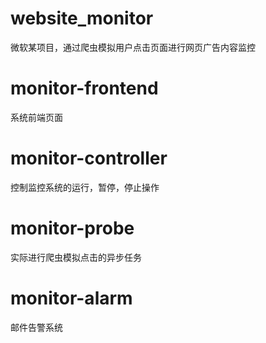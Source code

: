 # website_monitor
微软某项目，通过爬虫模拟用户点击页面进行网页广告内容监控

# monitor-frontend 
系统前端页面

# monitor-controller
控制监控系统的运行，暂停，停止操作

# monitor-probe
实际进行爬虫模拟点击的异步任务

# monitor-alarm
邮件告警系统
